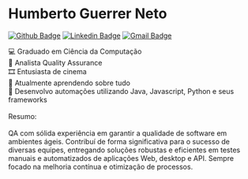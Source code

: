 # Humberto Guerrer Neto

[![Github Badge](https://img.shields.io/badge/-Github-000?style=flat-square&logo=Github&logoColor=white&link=https://github.com/humbertoguerrer)](https://github.com/humbertoguerrer)
[![Linkedin Badge](https://img.shields.io/badge/-LinkedIn-blue?style=flat-square&logo=Linkedin&logoColor=white&link=https://www.linkedin.com/in/humbertoguerrer)](https://www.linkedin.com/in/humbertoguerrer)
[![Gmail Badge](https://img.shields.io/badge/-Gmail-c14438?style=flat-square&logo=Gmail&logoColor=white&link=mailto:humberto.guerrer@gmail.com)](mailto:humberto.guerrer@gmail.com/)

💻 Graduado em Ciência da Computação <br>
🐞 Analista Quality Assurance <br>
🎞️ Entusiasta de cinema <br>
🌱 Atualmente aprendendo sobre tudo <br>
🤖 Desenvolvo automações utilizando Java, Javascript, Python e seus frameworks <br>
<br>
Resumo: <br>
<br>
QA com sólida experiência em garantir a qualidade de software em ambientes ágeis. Contribuí de forma significativa para o sucesso de diversas equipes, entregando soluções robustas e eficientes em testes manuais e automatizados de aplicações Web, desktop e API. Sempre focado na melhoria contínua e otimização de processos.
